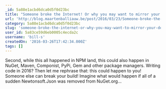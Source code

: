 ```yaml
---
_id: 5a88e1acbd6dca0d5f0d23bc
title: "Someone broke the Internet! Or why you may want to mirror your dependencies…"
url: 'http://blog.maartenballiauw.be/post/2016/03/23/Someone-broke-the-Internet!-Or-why-you-may-want-to-mirror-your-dependencies%E2%80%A6.aspx'
category: 5a88e1acbd6dca0d5f0d23bc
slug: 'someone-broke-the-internet-or-why-you-may-want-to-mirror-your-dependencies'
user_id: 5a83ce59d6eb0005c4ecda2c
username: 'bill-s'
createdOn: '2016-03-26T17:42:34.000Z'
tags: []
---
```


Second, while this all happened in NPM land, this could also happen in NuGet, Maven, Componist, PyPi, Gem and other package managers. Writing code in 2016? Then let me rephrase that: this could happen to you! Someone else can break your build! Imagine what would happen if all of a sudden Newtonsoft.Json was removed from NuGet.org…

